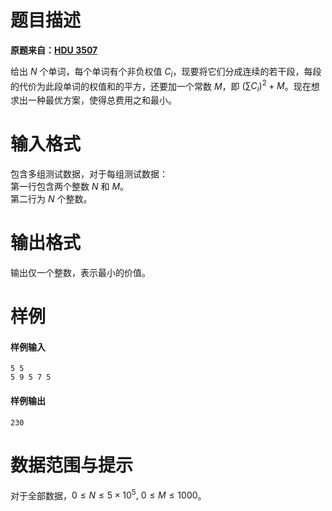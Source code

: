 
# 题目描述

**原题来自：[HDU 3507](http://acm.hdu.edu.cn/showproblem.php?pid=3507)**

给出 $N$ 个单词，每个单词有个非负权值 $C_i$，现要将它们分成连续的若干段，每段的代价为此段单词的权值和的平方，还要加一个常数 $M$，即 $(\sum C_i)^2+M$。现在想求出一种最优方案，使得总费用之和最小。

# 输入格式

包含多组测试数据，对于每组测试数据：  
第一行包含两个整数 $N$ 和 $M$。  
第二行为 $N$ 个整数。


# 输出格式

输出仅一个整数，表示最小的价值。

# 样例

#### 样例输入
```plain
5 5
5 9 5 7 5
```

#### 样例输出
```plain
230
```

# 数据范围与提示

对于全部数据，$0\le N\le 5\times 10^5,\ 0\le M\le 1000$。

